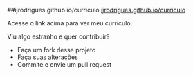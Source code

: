 ##ijrodrigues.github.io/curriculo
[ijrodrigues.github.io/curriculo](http://israelrodrigues.com)

Acesse o link acima para ver meu currículo.

Viu algo estranho e quer contribuir?
* Faça um fork desse projeto
* Faça suas alterações
* Commite e envie um pull request
